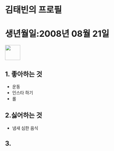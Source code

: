 # **김태빈의 프로필**
# **생년월일**:2008년 08월 21일
[<img src="https://cdn-icons-png.flaticon.com/256/3621/3621435.png" width="50px" height="50px">](https://www.instagram.com/08_tb_658/?hl=ko)
## 1. 좋아하는 것
+ 운동
+ 인스타 하기
+ 롤 
## 2.싫어하는 것
+ 냄새 심한 음식

## 3.